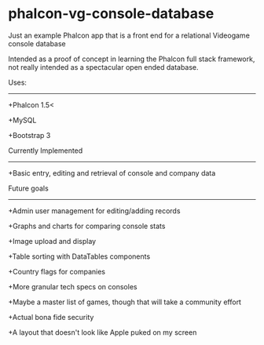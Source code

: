 phalcon-vg-console-database
===========================

Just an example Phalcon app that is a front end for a relational Videogame console database

Intended as a proof of concept in learning the Phalcon full stack framework, not really intended as a spectacular 
open ended database.

Uses:
*****
+Phalcon 1.5<

+MySQL

+Bootstrap 3

Currently Implemented
*********************
+Basic entry, editing and retrieval of console and company data



Future goals
************
+Admin user management for editing/adding records

+Graphs and charts for comparing console stats

+Image upload and display

+Table sorting with DataTables components

+Country flags for companies

+More granular tech specs on consoles

+Maybe a master list of games, though that will take a community effort

+Actual bona fide security

+A layout that doesn't look like Apple puked on my screen
